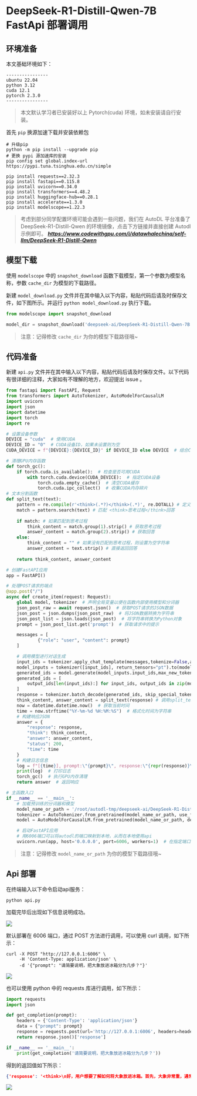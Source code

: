 # DeepSeek-R1-Distill-Qwen-7B FastApi 部署调用

## 环境准备

本文基础环境如下：

```
----------------
ubuntu 22.04
python 3.12
cuda 12.1
pytorch 2.3.0
----------------
```

> 本文默认学习者已安装好以上 Pytorch(cuda) 环境，如未安装请自行安装。

首先 `pip` 换源加速下载并安装依赖包

```shell
# 升级pip
python -m pip install --upgrade pip
# 更换 pypi 源加速库的安装
pip config set global.index-url https://pypi.tuna.tsinghua.edu.cn/simple

pip install requests==2.32.3
pip install fastapi==0.115.8
pip install uvicorn==0.34.0
pip install transformers==4.48.2
pip install huggingface-hub==0.28.1
pip install accelerate==1.3.0
pip install modelscope==1.22.3
```

> 考虑到部分同学配置环境可能会遇到一些问题，我们在 AutoDL 平台准备了 DeepSeek-R1-Distill-Qwen 的环境镜像，点击下方链接并直接创建 Autodl 示例即可。
> ***https://www.codewithgpu.com/i/datawhalechina/self-llm/DeepSeek-R1-Distill-Qwen***

## 模型下载

使用 `modelscope` 中的 `snapshot_download` 函数下载模型，第一个参数为模型名称，参数 `cache_dir` 为模型的下载路径。

新建 `model_download.py` 文件并在其中输入以下内容，粘贴代码后请及时保存文件，如下图所示。并运行 `python model_download.py` 执行下载。

```python
from modelscope import snapshot_download

model_dir = snapshot_download('deepseek-ai/DeepSeek-R1-Distill-Qwen-7B', cache_dir='/root/autodl-tmp', revision='master')
```

> 注意：记得修改 `cache_dir` 为你的模型下载路径哦~

## 代码准备

新建 `api.py` 文件并在其中输入以下内容，粘贴代码后请及时保存文件。以下代码有很详细的注释，大家如有不理解的地方，欢迎提出 issue 。

```python
from fastapi import FastAPI, Request
from transformers import AutoTokenizer, AutoModelForCausalLM
import uvicorn
import json
import datetime
import torch
import re

# 设置设备参数
DEVICE = "cuda"  # 使用CUDA
DEVICE_ID = "0"  # CUDA设备ID，如果未设置则为空
CUDA_DEVICE = f"{DEVICE}:{DEVICE_ID}" if DEVICE_ID else DEVICE  # 组合CUDA设备信息

# 清理GPU内存函数
def torch_gc():
    if torch.cuda.is_available():  # 检查是否可用CUDA
        with torch.cuda.device(CUDA_DEVICE):  # 指定CUDA设备
            torch.cuda.empty_cache()  # 清空CUDA缓存
            torch.cuda.ipc_collect()  # 收集CUDA内存碎片
# 文本分割函数
def split_text(text):
    pattern = re.compile(r'<think>(.*?)</think>(.*)', re.DOTALL) # 定义正则表达式模式
    match = pattern.search(text) # 匹配 <think>思考过程</think>回答
  
    if match: # 如果匹配到思考过程
        think_content = match.group(1).strip() # 获取思考过程
        answer_content = match.group(2).strip() # 获取回答
    else:
        think_content = "" # 如果没有匹配到思考过程，则设置为空字符串
        answer_content = text.strip() # 直接返回回答
  
    return think_content, answer_content

# 创建FastAPI应用
app = FastAPI()

# 处理POST请求的端点
@app.post("/")
async def create_item(request: Request):
    global model, tokenizer  # 声明全局变量以便在函数内部使用模型和分词器
    json_post_raw = await request.json()  # 获取POST请求的JSON数据
    json_post = json.dumps(json_post_raw)  # 将JSON数据转换为字符串
    json_post_list = json.loads(json_post)  # 将字符串转换为Python对象
    prompt = json_post_list.get('prompt')  # 获取请求中的提示

    messages = [
            {"role": "user", "content": prompt}
    ]

    # 调用模型进行对话生成
    input_ids = tokenizer.apply_chat_template(messages,tokenize=False,add_generation_prompt=True)
    model_inputs = tokenizer([input_ids], return_tensors="pt").to(model.device)
    generated_ids = model.generate(model_inputs.input_ids,max_new_tokens=8192) # 思考需要输出更多的Token数，设为8K
    generated_ids = [
        output_ids[len(input_ids):] for input_ids, output_ids in zip(model_inputs.input_ids, generated_ids)
    ]
    response = tokenizer.batch_decode(generated_ids, skip_special_tokens=True)[0]
    think_content, answer_content = split_text(response) # 调用split_text函数，分割思考过程和回答
    now = datetime.datetime.now()  # 获取当前时间
    time = now.strftime("%Y-%m-%d %H:%M:%S")  # 格式化时间为字符串
    # 构建响应JSON
    answer = {
        "response": response,
        "think": think_content,
        "answer": answer_content,
        "status": 200,
        "time": time
    }
    # 构建日志信息
    log = f"[{time}], prompt:\"{prompt}\", response:\"{repr(response)}\", think:\"{think_content}\", answer:\"{answer_content}\""
    print(log)  # 打印日志
    torch_gc()  # 执行GPU内存清理
    return answer  # 返回响应

# 主函数入口
if __name__ == '__main__':
    # 加载预训练的分词器和模型
    model_name_or_path = '/root/autodl-tmp/deepseek-ai/DeepSeek-R1-Distill-Qwen-7B'
    tokenizer = AutoTokenizer.from_pretrained(model_name_or_path, use_fast=False)
    model = AutoModelForCausalLM.from_pretrained(model_name_or_path, device_map=CUDA_DEVICE, torch_dtype=torch.bfloat16)

    # 启动FastAPI应用
    # 用6006端口可以将autodl的端口映射到本地，从而在本地使用api
    uvicorn.run(app, host='0.0.0.0', port=6006, workers=1)  # 在指定端口和主机上启动应用
```

> 注意：记得修改 `model_name_or_path` 为你的模型下载路径哦~

## Api 部署

在终端输入以下命令启动api服务：

```shell
python api.py
```

加载完毕后出现如下信息说明成功。

![](./images/01-1.png)

默认部署在 6006 端口，通过 POST 方法进行调用，可以使用 curl 调用，如下所示：

```shell
curl -X POST "http://127.0.0.1:6006" \
     -H 'Content-Type: application/json' \
     -d '{"prompt": "请简要说明，把大象放进冰箱分为几步？"}'
```

![](./images/01-2.png)

也可以使用 python 中的 requests 库进行调用，如下所示：

```python
import requests
import json

def get_completion(prompt):
    headers = {'Content-Type': 'application/json'}
    data = {"prompt": prompt}
    response = requests.post(url='http://127.0.0.1:6006', headers=headers, data=json.dumps(data))
    return response.json()['response']

if __name__ == '__main__':
    print(get_completion('请简要说明，把大象放进冰箱分为几步？'))
```

得到的返回值如下所示：

```json
{'response': '<think>\n好，用户想要了解如何将大象放进冰箱。首先，大象非常重，通常超过几吨，这远远超过了冰箱的容量。冰箱通常只有几立方英尺，所以直接放进冰箱里是不可能的。首先需要考虑大象的体重和形状，然后拆分大象，比如分成几只小象，再分装进冰箱。另外，还需要考虑冰箱的容量是否足够，是否有其他工具可以辅助装箱。最后，确保大象安全，安全措施很重要。这样一步步来，就能解决大象放进冰箱的问题了。\n</think>\n\n将大象放进冰箱需要分步骤进行，具体如下：\n\n1. **评估大象的重量和形状**：大象通常非常重，超过几吨，而冰箱的容量通常只有几立方英尺，因此直接将大象放进冰箱是不可能的。\n\n2. **拆分大象**：将大象拆分为多个较小的部分，比如分成几只小象或分多个箱子里装大象。这种分拆方法可以逐步将大象放进冰箱。\n\n3. **分装大象**：将拆分后的大象部分逐一放入冰箱中，逐步将大象装入冰箱，确保大象安全。\n\n4. **检查冰箱容量**：确保冰箱的容量足够容纳大象，如果有其他工具可以辅助装箱，可以考虑使用。\n\n5. **安全措施**：确保大象在装箱过程中安全，避免意外情况发生。\n\n通过以上步骤，可以逐步将大象放进冰箱。', 'think': '好，用户想要了解如何将大象放进冰箱。首先，大象非常重，通常超过几吨，这远远超过了冰箱的容量。冰箱通常只有几立方英尺，所以直接放进冰箱里是不可能的。首先需要考虑大象的体重和形状，然后拆分大象，比如分成几只小象，再分装进冰箱。另外，还需要考虑冰箱的容量是否足够，是否有其他工具可以辅助装箱。最后，确保大象安全，安全措施很重要。这样一步步来，就能解决大象放进冰箱的问题了。', 'answer': '将大象放进冰箱需要分步骤进行，具体如下：\n\n1. **评估大象的重量和形状**：大象通常非常重，超过几吨，而冰箱的容量通常只有几立方英尺，因此直接将大象放进冰箱是不可能的。\n\n2. **拆分大象**：将大象拆分为多个较小的部分，比如分成几只小象或分多个箱子里装大象。这种分拆方法可以逐步将大象放进冰箱。\n\n3. **分装大象**：将拆分后的大象部分逐一放入冰箱中，逐步将大象装入冰箱，确保大象安全。\n\n4. **检查冰箱容量**：确保冰箱的容量足够容纳大象，如果有其他工具可以辅助装箱，可以考虑使用。\n\n5. **安全措施**：确保大象在装箱过程中安全，避免意外情况发生。\n\n通过以上步骤，可以逐步将大象放进冰箱。', 'status': 200, 'time': '2025-02-02 09:53:01'}
```

![](./images/01-3.png)

